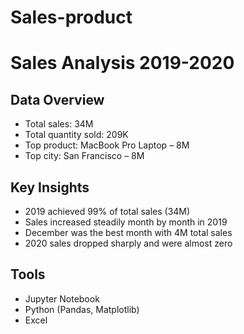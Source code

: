 # Sales-product
# Sales Analysis 2019-2020

## Data Overview
- Total sales: 34M
- Total quantity sold: 209K
- Top product: MacBook Pro Laptop – 8M
- Top city: San Francisco – 8M

## Key Insights
- 2019 achieved 99% of total sales (34M)
- Sales increased steadily month by month in 2019
- December was the best month with 4M total sales
- 2020 sales dropped sharply and were almost zero

## Tools
- Jupyter Notebook
- Python (Pandas, Matplotlib)
- Excel
